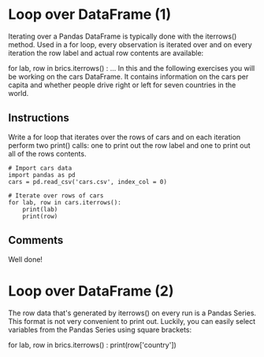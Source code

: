 # Loop over DataFrame (1)
Iterating over a Pandas DataFrame is typically done with the iterrows() method. Used in a for loop, every observation is iterated over and on every iteration the row label and actual row contents are available:

for lab, row in brics.iterrows() :
    ...
In this and the following exercises you will be working on the cars DataFrame. It contains information on the cars per capita and whether people drive right or left for seven countries in the world.

## Instructions
Write a for loop that iterates over the rows of cars and on each iteration perform two print() calls: one to print out the row label and one to print out all of the rows contents.

```{python}
# Import cars data
import pandas as pd
cars = pd.read_csv('cars.csv', index_col = 0)

# Iterate over rows of cars
for lab, row in cars.iterrows():
    print(lab)
    print(row)
```

## Comments
Well done!

# Loop over DataFrame (2)
The row data that's generated by iterrows() on every run is a Pandas Series. This format is not very convenient to print out. Luckily, you can easily select variables from the Pandas Series using square brackets:

for lab, row in brics.iterrows() :
    print(row['country'])
